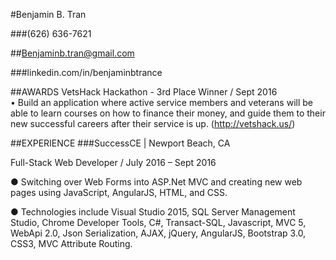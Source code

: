 #Benjamin B. Tran

###(626) 636-7621

##Benjaminb.tran@gmail.com

###linkedin.com/in/benjaminbtrance

##AWARDS
VetsHack Hackathon - 3rd Place Winner / Sept 2016                                                                                       
•	Build an application where active service members and veterans will be able to learn courses on how to finance their money, and guide them to their new successful careers after their service is up. (http://vetshack.us/)

##EXPERIENCE
###SuccessCE | Newport Beach, CA

Full-Stack Web Developer / July 2016 – Sept 2016

●	Switching over Web Forms into ASP.Net MVC and creating new web pages using JavaScript, AngularJS, HTML, and CSS.

●	Technologies include Visual Studio 2015, SQL Server Management Studio, Chrome Developer Tools, C#, Transact-SQL, Javascript, MVC 5, WebApi 2.0, Json Serialization, AJAX, jQuery, AngularJS, Bootstrap 3.0, CSS3, MVC Attribute Routing.

